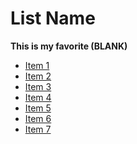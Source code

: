 # List Name

**This is my favorite (BLANK)**

- [Item 1]()
- [Item 2]()
- [Item 3]()
- [Item 4]()
- [Item 5]()
- [Item 6]()
- [Item 7]()
